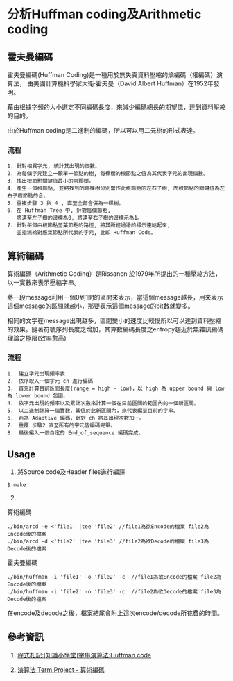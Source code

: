 # 分析Huffman coding及Arithmetic coding


## 霍夫曼編碼

霍夫曼編碼(Huffman Coding)是一種用於無失真資料壓縮的熵編碼（權編碼）演算法，
由美國計算機科學家大衛·霍夫曼（David Albert Huffman）在1952年發明。

藉由根據字頻的大小選定不同編碼長度，來減少編碼總長的期望值，達到資料壓縮的目的。


由於Huffman coding是二進制的編碼，所以可以用二元樹的形式表達。



### 流程


    1. 針對相異字元, 統計其出現的個數。
    2. 為每個字元建立一顆單一節點的樹, 每棵樹的根節點之值為其代表字元的出現個數。
    3. 找出根節點關鍵值最小的兩顆樹。
    4. 產生一個根節點, 並將找到的兩棵樹分別當作此根節點的左右子樹, 而根節點的關鍵值為左右子樹節點的合。
    5. 重複步驟 3 與 4 , 直至全部合併為一棵樹。
    6. 在 Huffman Tree 中, 針對每個節點, 
       將連至左子樹的邊標為0, 將連至右子樹的邊標示為1。
    7. 針對每個由根節點至葉節點的路徑, 將其所經過邊的標示連結起來, 
       並指派給對應葉節點所代表的字元, 此即 Huffman Code。
 


## 算術編碼

算術編碼（Arithmetic Coding）是Rissanen 於1979年所提出的一種壓縮方法，以一實數來表示壓縮字串。

將一段message利用一個0到1間的區間來表示，當這個message越長，用來表示這個message的區間就越小，那要表示這個message的bit數就變多。

相同的文字在message出現越多，區間變小的速度比較慢所以可以達到資料壓縮的效果。隨著符號序列長度之增加，其算數編碼長度之entropy趨近於無雜訊編碼理論之極限(效率愈高)






### 流程

    1.　建立字元出現頻率表
    2.　依序取入一個字元 ch 進行編碼
    3.　首先計算目前區間長度(range = high - low)，以 high 為 upper bound 與 low 為 lower bound 包圍。
    4.　依字元出現的頻率以及累計次數來計算一個在目前區間的範圍內的一個新區間。
    5.　以二進制計算一個實數，其值於此新區間內，來代表編至目前的字串。
    6.　若為 Adaptive 編碼，針對 ch 將其出現次數加一。
    7.　重覆 步驟2 直至所有的字元皆編碼完畢。
    8.　最後編入一個自定的 End_of_sequence 編碼完成。



## Usage

1. 將Source code及Header files進行編譯

```
$ make

```

2. 

算術編碼

```
./bin/arcd -e <'file1' |tee 'file2'	//file1為欲Encode的檔案 file2為Encode後的檔案
./bin/arcd -d <'file2' |tee 'file3'	//file2為欲Decode的檔案 file3為Decode後的檔案

```

霍夫曼編碼

```
./bin/huffman -i 'file1' -o 'file2' -c 	//file1為欲Encode的檔案 file2為Encode後的檔案
./bin/huffman -i 'file2' -o 'file3' -c 	//file2為欲Decode的檔案 file3為Decode後的檔案

```

在encode及decode之後，檔案結尾會附上這次encode/decode所花費的時間。


## 參考資訊

1. [程式札記:[知識小學堂]字串演算法:Huffman code](http://puremonkey2010.blogspot.com/2011/02/huffman-code.html)

2. [演算法 Term Project - 算術編碼](https://par.cse.nsysu.edu.tw/~homework/algo01/8934609/index.html)
